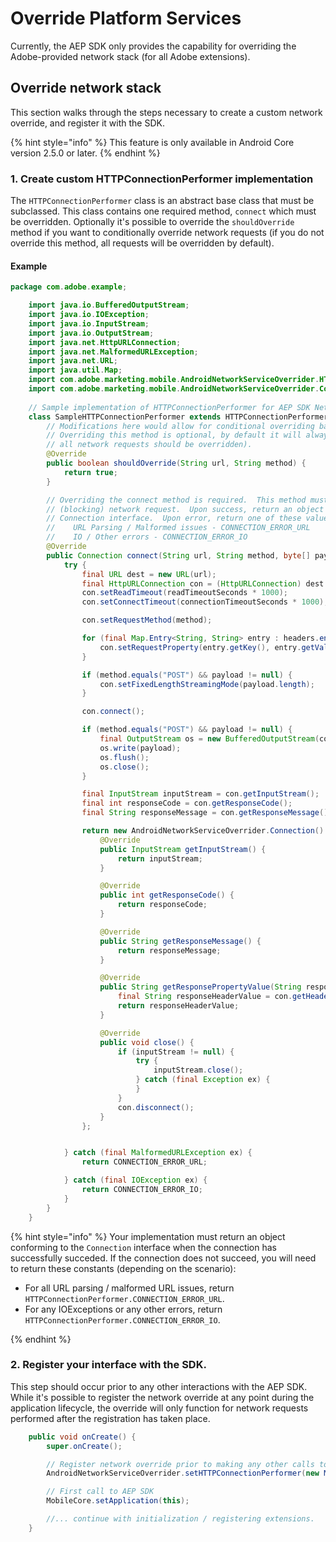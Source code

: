# Override Platform Services

Currently, the AEP SDK only provides the capability for overriding the Adobe-provided network stack (for all Adobe extensions).

## Override network stack

This section walks through the steps necessary to create a custom network override, and register it with the SDK.

{% hint style="info" %}
This feature is only available in Android Core version 2.5.0 or later.
{% endhint %}

### 1. Create custom HTTPConnectionPerformer implementation

The `HTTPConnectionPerformer` class is an abstract base class that must be subclassed. This class contains one required method, `connect` which must be overridden. Optionally it's possible to override the `shouldOverride` method if you want to conditionally override network requests (if you do not override this method, all requests will be overridden by default).

#### Example

```java
package com.adobe.example;

	import java.io.BufferedOutputStream;
	import java.io.IOException;
	import java.io.InputStream;
	import java.io.OutputStream;
	import java.net.HttpURLConnection;
	import java.net.MalformedURLException;
	import java.net.URL;
	import java.util.Map;
	import com.adobe.marketing.mobile.AndroidNetworkServiceOverrider.HTTPConnectionPerformer;
	import com.adobe.marketing.mobile.AndroidNetworkServiceOverrider.Connection;
	
	// Sample implementation of HTTPConnectionPerformer for AEP SDK Network Override.
	class SampleHTTPConnectionPerformer extends HTTPConnectionPerformer {		
		// Modifications here would allow for conditional overriding based on the url/method.
		// Overriding this method is optional, by default it will always return true (meaning
		// all network requests should be overridden).
		@Override
		public boolean shouldOverride(String url, String method) {
			return true;
		}

		// Overriding the connect method is required.  This method must perform a synchronous 
		// (blocking) network request.  Upon success, return an object conforming to the 
		// Connection interface.  Upon error, return one of these values:
		//    URL Parsing / Malformed issues - CONNECTION_ERROR_URL
		//	  IO / Other errors - CONNECTION_ERROR_IO
		@Override
		public Connection connect(String url, String method, byte[] payload, Map<String, String> headers, int connectionTimeoutSeconds, int readTimeoutSeconds) {
			try {
				final URL dest = new URL(url);
				final HttpURLConnection con = (HttpURLConnection) dest.openConnection();
				con.setReadTimeout(readTimeoutSeconds * 1000);
				con.setConnectTimeout(connectionTimeoutSeconds * 1000);

				con.setRequestMethod(method);

				for (final Map.Entry<String, String> entry : headers.entrySet()) {
					con.setRequestProperty(entry.getKey(), entry.getValue());
				}

				if (method.equals("POST") && payload != null) {
					con.setFixedLengthStreamingMode(payload.length);
				}

				con.connect();

				if (method.equals("POST") && payload != null) {
					final OutputStream os = new BufferedOutputStream(con.getOutputStream());
					os.write(payload);
					os.flush();
					os.close();
				}

				final InputStream inputStream = con.getInputStream();
				final int responseCode = con.getResponseCode();
				final String responseMessage = con.getResponseMessage();

				return new AndroidNetworkServiceOverrider.Connection() {
					@Override
					public InputStream getInputStream() {
						return inputStream;
					}

					@Override
					public int getResponseCode() {
						return responseCode;
					}

					@Override
					public String getResponseMessage() {
						return responseMessage;
					}

					@Override
					public String getResponsePropertyValue(String responsePropertyKey) {
						final String responseHeaderValue = con.getHeaderField(responsePropertyKey);
						return responseHeaderValue;
					}

					@Override
					public void close() {
						if (inputStream != null) {
							try {
								inputStream.close();
							} catch (final Exception ex) {
							}
						}
						con.disconnect();
					}
				};


			} catch (final MalformedURLException ex) {
				return CONNECTION_ERROR_URL;

			} catch (final IOException ex) {
				return CONNECTION_ERROR_IO;
			}
		}
	}
```

{% hint style="info" %}
Your implementation must return an object conforming to the `Connection` interface when the connection has successfully succeded. If the connection does not succeed, you will need to return these constants (depending on the scenario):

* For all URL parsing / malformed URL issues, return `HTTPConnectionPerformer.CONNECTION_ERROR_URL`. 
* For any IOExceptions or any other errors, return `HTTPConnectionPerformer.CONNECTION_ERROR_IO`.

{% endhint %}

### 2. Register your interface with the SDK.

This step should occur prior to any other interactions with the AEP SDK.  While it's possible to register the network override at any point during the application lifecycle, the override will only function for network requests performed after the registration has taken place.

```java
	public void onCreate() {
		super.onCreate();

		// Register network override prior to making any other calls to the AEP SDK
		AndroidNetworkServiceOverrider.setHTTPConnectionPerformer(new MyCustomNetworkOverride());

		// First call to AEP SDK
		MobileCore.setApplication(this);

		//... continue with initialization / registering extensions.
	}
```
